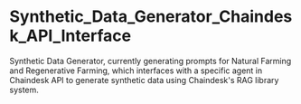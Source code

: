 # Synthetic_Data_Generator_Chaindesk_API_Interface
Synthetic Data Generator, currently generating prompts for Natural Farming and Regenerative Farming, which interfaces with a specific agent in Chaindesk API to generate synthetic data using Chaindesk's RAG library system.
